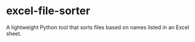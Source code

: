 # excel-file-sorter
A lightweight Python tool that sorts files based on names listed in an Excel sheet.
